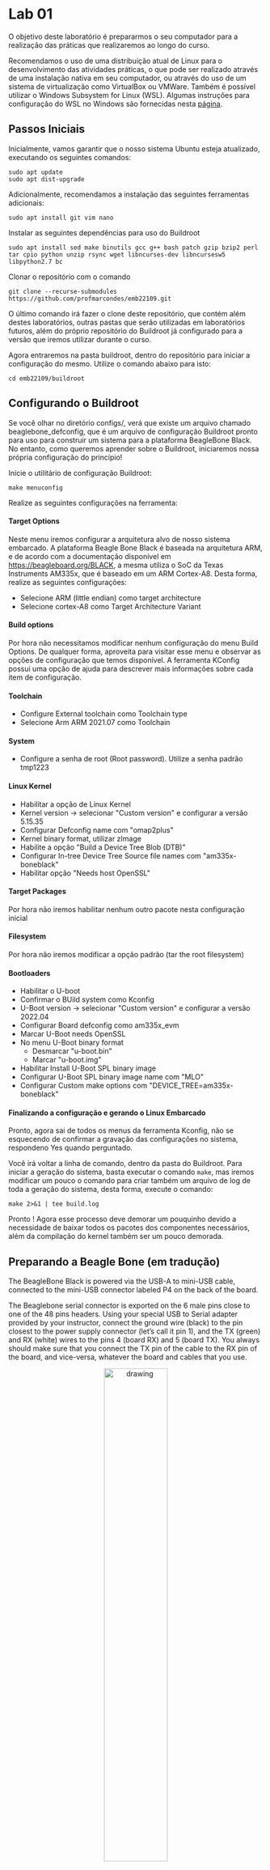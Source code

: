# Lab 01

O objetivo deste laboratório é prepararmos o seu computador para a realização das práticas que realizaremos ao longo do curso.

Recomendamos o uso de uma distribuição atual de Linux para o desenvolvimento das atividades práticas, o que pode ser realizado através de uma instalação nativa em seu computador, ou através do uso de um sistema de virtualização como VirtualBox ou VMWare. Também é possível utilizar o Windows Subsystem for Linux (WSL). Algumas instruções para configuração do WSL no Windows são fornecidas nesta [página](wsl/README.md).

## Passos Iniciais

Inicialmente, vamos garantir que o nosso sistema Ubuntu esteja atualizado, executando os seguintes comandos:

```
sudo apt update
sudo apt dist-upgrade
```

Adicionalmente, recomendamos a instalação das seguintes ferramentas adicionais:

```
sudo apt install git vim nano 
```

Instalar as seguintes dependências para uso do Buildroot

```
sudo apt install sed make binutils gcc g++ bash patch gzip bzip2 perl tar cpio python unzip rsync wget libncurses-dev libncursesw5 libpython2.7 bc 
```

Clonar o repositório com o comando

```
git clone --recurse-submodules https://github.com/profmarcondes/emb22109.git
```

O último comando irá fazer o clone deste repositório, que contém além destes laboratórios, outras pastas que serão utilizadas em laboratórios futuros, além do próprio repositório do Buildroot já configurado para a versão que iremos utilizar durante o curso.

Agora entraremos na pasta buildroot, dentro do repositório para iniciar a configuração do mesmo. Utilize o comando abaixo para isto:

```
cd emb22109/buildroot
```

## Configurando o Buildroot

Se você olhar no diretório configs/, verá que existe um arquivo chamado beaglebone_defconfig, que é um arquivo de configuração Buildroot pronto para uso para construir um sistema para a plataforma BeagleBone Black. No entanto, como queremos aprender sobre o Buildroot, iniciaremos nossa própria configuração do princípio!

Inicie o utilitário de configuração Buildroot:

```
make menuconfig
```

Realize as seguintes configurações na ferramenta:

#### Target Options

Neste menu iremos configurar a arquitetura alvo de nosso sistema embarcado. A plataforma Beagle Bone Black é baseada na arquitetura ARM, e de acordo com a documentação disponível em https://beagleboard.org/BLACK, a mesma utiliza o SoC da Texas Instruments AM335x, que é baseado em um ARM Cortex-A8. Desta forma, realize as seguintes configurações:

  - Selecione ARM (little endian) como  target architecture
  - Selecione cortex-A8 como Target Architecture Variant

#### Build options

Por hora não necessitamos modificar nenhum configuração do menu Build Options. De qualquer forma, aproveita para visitar esse menu e observar as opções de configuração que temos disponível. A ferramenta KConfig possui uma opção de ajuda para descrever mais informações sobre cada item de configuração. 

#### Toolchain
  - Configure External toolchain como Toolchain type
  - Selecione Arm ARM 2021.07 como Toolchain
 
#### System
 - Configure a senha de root (Root password). Utilize a senha padrão tmp1223
 
#### Linux Kernel
 - Habilitar a opção de Linux Kernel 
 - Kernel version -> selecionar "Custom version" e configurar a versão 5.15.35
 - Configurar Defconfig name com "omap2plus"
 - Kernel binary format, utilizar zImage
 - Habilite a opção "Build a Device Tree Blob (DTB)" 
 - Configurar In-tree Device Tree Source file names com "am335x-boneblack"
 - Habilitar opção "Needs host OpenSSL"
 
#### Target Packages

Por hora não iremos habilitar nenhum outro pacote nesta configuração inicial

#### Filesystem

Por hora não iremos modificar a opção padrão (tar the root filesystem)

#### Bootloaders

  - Habilitar o U-boot
  - Confirmar o BUild system como Kconfig
  - U-Boot version -> selecionar "Custom version" e configurar a versão 2022.04
  - Configurar Board defconfig como am335x_evm
  - Marcar U-Boot needs OpenSSL
  - No menu U-Boot binary format
    - Desmarcar "u-boot.bin"
    - Marcar "u-boot.img"
  - Habilitar Install U-Boot SPL binary image 
  - Configurar U-Boot SPL binary image name com "MLO"
  - Configurar Custom make options com "DEVICE_TREE=am335x-boneblack"

#### Finalizando a configuração e gerando o Linux Embarcado

Pronto, agora sai de todos os menus da ferramenta Kconfig, não se esquecendo de confirmar a gravação das configurações no sistema, respondeno Yes quando perguntado.

Você irá voltar a linha de comando, dentro da pasta do Buildroot. Para iniciar a geração do sistema, basta executar o comando ```make```, mas iremos modificar um pouco o comando para criar também um arquivo de log de toda a geração do sistema, desta forma, execute o comando:

```
make 2>&1 | tee build.log
```

Pronto ! Agora esse processo deve demorar um pouquinho devido a necessidade de baixar todos os pacotes dos componentes necessários, além da compilação do kernel também ser um pouco demorada.

## Preparando a Beagle Bone (em tradução)

The BeagleBone Black is powered via the USB-A to mini-USB cable, connected to the mini-USB connector labeled P4 on the back of the board.

The Beaglebone serial connector is exported on the 6 male pins close to one of the 48 pins headers. Using your special USB to Serial adapter provided by your instructor, connect the ground wire (black) to the pin closest to the power supply connector (let’s call it pin 1), and the TX (green) and RX (white) wires to the pins 4 (board RX) and 5 (board TX). You always should make sure that you connect the TX pin of the cable to the RX pin of the board, and vice-versa,  whatever the board and cables that you use.

<p align="center"><img src="imgs/beaglebone-black-serial-connection.jpg" alt="drawing" align="center" width="50%"/>

Once the USB to Serial connector is plugged in, a new serial port should appear: /dev/ttyUSB0.

You can also see this device appear by looking at the output of dmesg.

To communicate with the board through the serial port, install a serial communication program, such as picocom:

```
sudo apt install picocom
```

If you run ls -l /dev/ttyUSB0, you can also see that only root and users belonging to the dialout group have read and write access to this file. Therefore, you need to add your user to the dialout group:

```
sudo adduser $USER dialout
```

Important: for the group change to be effective, in Ubuntu 18.04, you have to completely reboot the system <!--2 As explained on https://askubuntu.com/questions/1045993/after-adding-a-group-logoutlogin-is-notenough-in-18-04/.
-->. A workaround is to run newgrp dialout, but it is not global. You have to run it in each terminal.

Now, you can run picocom -b 115200 /dev/ttyUSB0, to start serial communication on /dev/ttyUSB0, with a baudrate of 115200. If you wish to exit picocom, press [Ctrl][a] followed by [Ctrl][x].

There should be nothing on the serial line so far, as the board is not powered up yet.

## Prepare the SD card

Our SD card needs to be split in two partitions:

  - A first partition for the bootloader. It needs to comply with the requirements of the AM335x SoC so that it can find the bootloader in this partition. It should be a FAT32 partition.  We will store the bootloader (MLO and u-boot.img), the kernel image (zImage)and the Device Tree (am335x-boneblack.dtb). 
  - A second partition for the root filesystem. It can use whichever filesystem type you want, but for our system, we’ll use ext4.

First, let’s identify under what name your SD card is identified in your system: look at the output of cat /proc/partitions and find your SD card. In general, if you use the internal SD card reader of a laptop, it will be mmcblk0, while if you use an external USB SD card reader, it will be sdX (i.e sdb, sdc, etc.). **Be careful: /dev/sda is generally the hard drive of your machine!**

If your SD card is /dev/mmcblk0, then the partitions inside the SD card are named /dev/mmcblk0p1, /dev/mmcblk0p2, etc. If your SD card is /dev/sdc, then the partitions inside are named /dev/sdc1, /dev/sdc2, etc.

To format your SD card, do the following steps:

1. Unmount all partitions of your SD card (they are generally automatically mounted by Ubuntu)

2. Erase the beginning of the SD card to ensure that the existing partitions are not going to be mistakenly detected:

   ```
   sudo dd if=/dev/zero of=/dev/mmcblk0 bs=1M count=16. 
   ```
   
   Use sdc or sdb instead of mmcblk0 if needed.

3. Create the two partitions.
    - Start the cfdisk tool for that:
    
      ```
      sudo cfdisk /dev/mmcblk0      
      ```
    
    - Chose the dos partition table type
    - Create a first small partition (128 MB), primary, with type e (W95 FAT16) and mark it bootable
    - Create a second partition, also primary, with the rest of the available space, with type 83 (Linux).
    - Exit cfdisk


4. Format the first partition as a FAT32 filesystem:

   ```
   sudo mkfs.vfat -F 32 -n boot /dev/mmcblk0p1. 
   ```

   Use sdc1 or sdb1 instead of mmcblk0p1 if needed.
  
5. Format the second partition as an ext4 filesystem:

   ```
   sudo mkfs.ext4 -L rootfs -E nodiscard /dev/mmcblk0p2. 
   ```
   
   Use sdc2 or sdb2 instead of mmcblk0p2 if needed.
  
      - -L assigns a volume name to the partition
      - -E nodiscard disables bad block discarding. While this should be a useful option for cards with bad blocks, skipping this step saves long minutes in SD cards.

Remove the SD card and insert it again, the two partitions should be mounted automatically, in /media/$USER/boot and /media/$USER/rootfs.

Now everything should be ready. Hopefully by that time the Buildroot build should have completed. If not, wait a little bit more.

## Flash the system

Once Buildroot has finished building the system, it’s time to put it on the SD card:

  - Copy the MLO, u-boot.img, zImage and am335x-boneblack.dtb files from output/images/ to the boot partition of the SD card.
    ```
    cp output/images/{MLO,u-boot.img,zImage,am335x-boneblack.dtb} /media/$USER/boot/
    ```
  - Extract the rootfs.tar file to the rootfs partition of the SD card, using:  
    ```
    sudo tar -C /media/$USER/rootfs/ -xf output/images/rootfs.tar 
    ```

- Create a file named `uEnv.txt` in the boot partition. This file should contain the following lines:

```
bootpart=0:1
devtype=mmc
bootdir=
bootfile=zImage
bootpartition=mmcblk0p2
console=ttyS0,115200n8
loadaddr=0x82000000
fdtaddr=0x88000000
set_mmc1=if test $board_name = A33515BB; then setenv bootpartition mmcblk1p2; fi
set_bootargs=setenv bootargs console=${console} root=/dev/${bootpartition} rw rootfstype=ext4 rootwait
uenvcmd=run set_mmc1; run set_bootargs;run loadimage;run loadfdt;printenv bootargs;bootz ${loadaddr} - ${fdtaddr}
```

These lines teach the U-Boot bootloader how to load the Linux kernel image and the
Device Tree, before booting the kernel. <!--It uses a standard U-Boot mechanism called distro boot command, see https://source.denx.de/u-boot/u-boot/-/raw/master/doc/README. distro for more details.-->

Cleanly unmount the two SD card partitions, and eject the SD card.

## Boot the system

Insert the SD card in the BeagleBone Black. Push the S2 button (located near the USB host connector) and plug the USB power cable while holding S2. Pushing S2 forces the BeagleBoneBlack to boot from the SD card instead of from the internal eMMC.

You should see your system booting. Make sure that the U-Boot SPL and U-Boot version and build dates match with the current date. Do the same check for the Linux kernel.

Login as root on the BeagleBone Black, and explore the system. Run ps to see which processes are running, and look at what Buildroot has generated in /bin, /lib, /usr and /etc.

Note: if your system doesn’t boot as expected, make sure to reset the U-Boot environment by running the following U-Boot commands:

```
env default -f -a
saveenv
```

and reset. This is needed because the U-Boot loaded from the SD card still loads the U-Boot environment from the eMMC. Ask your instructor for additional clarifications if needed.

## Explore the build log

Back to your build machine, since we redirected the build output to a file called build.log, we can now have a look at it to see what happened. Since the Buildroot build is quite verbose, Buildroot prints before each important step a message prefixed by the >>> sign. So to get an overall idea of what the build did, you can run:

```
grep ">>>" build.log
```

You see the different packages between downloaded, extracted, patched, configured, built and
installed.

Feel free to explore the output/ directory as well.
